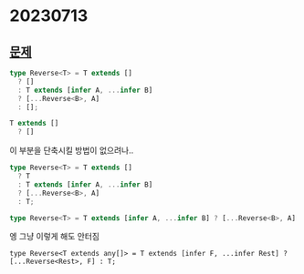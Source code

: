 # 20230713

## [문제](https://www.typescriptlang.org/play?ssl=22&ssc=96&pln=22&pc=1#code/PQKgUABBDMCMCcAmCBaCAlApgN0wJwGdNJUUzySAjATwgCsBLAQwDsBzAgC1YgAoABRqw7cWAW0wAXJgEoIAYgkATBgFcxCyaoAOAG2Il5RiAEVVmApIYB7FmBIBJMXswSWkiJM6ZP1bT9xCGxYIawAzCAADaIBBPDwmagA6PBx8ImjI+ygAMWs8CEwADyZnfQAubKjoyT8LAGM8Bm1JElr-CCYIAF4MNMJMAB4AbQByJlGAGghRylGAXQA+CGBgCDG56fGFtrqISh6+wKIR7a3NmfqF5dX10avzqZmJ+ZJMquWANQZMAHdQkIAcQYkgAEqpKOUIJxJJJtARyqtJAR6pwknQCEl8mxgHAkGAQMB7KAIAB9ckUykUiAATWsqgKAGFrEofKD8D4qVzyRBCfZ2j4sMchgAVZa9EWFIqSTAsJQEdbzCAAfkVEChkuKMrlCuGDBYYXwEBi0ySZv1hoKACElarhmakkL0kMrYtpjElVDhq8wCTuVyICKLB5GUwiAr-VTeUSGM58h4BRAAN4QACiAEdVExdNNU0V-PUPABfCBhPDWDSjfgClCo7P6dgWYCqKy6Aijfl7ephiyHYYkPMFySDDNZ3SDJ0DEZLabexZugf5zCFkeZ7MT-onMYTR4zu4XbZLBdQQfL4ej9eTrdnGYHq57sYPW9PQ-zyZgH2J-Dlwh9ki3asCBQYoh2A+J8hIK8hlGSwmnYUZjxWNZAOApdCzAn9IM3IYUwAa0wagoVGbBs3MUYICLBcfT9SNqRyBkvCNABlGV4TJWieT5UASGWJjuFSCBqHpAoCGsXQW2CBFoVheFEWAZFUXRTFsVxBBEGAVgCF+fAeIgb4-ggUTxKsWwpJhOEESRFE0QxLE8BxPF1KMiTTN0gBZfIfEZbhdAbNgLChczZKsxTbOxAkiSAA)

```ts
type Reverse<T> = T extends []
  ? []
  : T extends [infer A, ...infer B]
  ? [...Reverse<B>, A]
  : [];
```

```ts
T extends []
  ? []
```

이 부분을 단축시킬 방법이 없으려나..

```ts
type Reverse<T> = T extends []
  ? T
  : T extends [infer A, ...infer B]
  ? [...Reverse<B>, A]
  : T;
```

```ts
type Reverse<T> = T extends [infer A, ...infer B] ? [...Reverse<B>, A] : T;
```

엥 그냥 이렇게 해도 안터짐

```Ts
type Reverse<T extends any[]> = T extends [infer F, ...infer Rest] ? [...Reverse<Rest>, F] : T;
```
